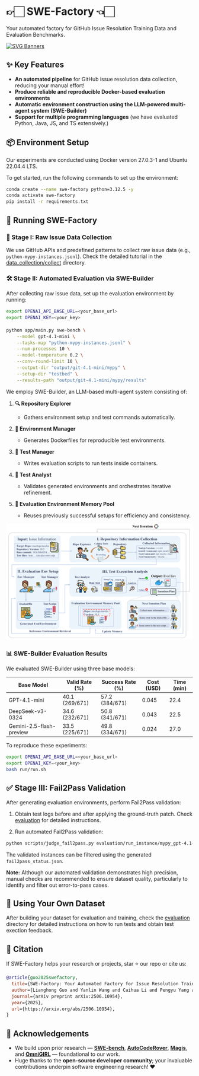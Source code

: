 # 👉🏻 SWE-Factory 👈🏻

Your automated factory for GitHub Issue Resolution Training Data and Evaluation Benchmarks.

[![SVG Banners](https://svg-banners.vercel.app/api?type=origin&text1=SWE-Factory%20🧑‍💻&text2=✨%20Build%20Your%20GitHub%20Issue%20Resolution%20Dataset%2C%20Right%20Now!&width=900&height=200)](https://github.com/Akshay090/svg-banners)

## ✨ Key Features

- **An automated pipeline** for GitHub issue resolution data collection, reducing your manual effort!
- **Produce reliable and reproducible Docker-based evaluation environments**
- **Automatic environment construction using the LLM-powered multi-agent system (SWE-Builder)**
- **Support for multiple programming languages** (we have evaluated Python, Java, JS, and TS extensively.)

## 📦 Environment Setup

Our experiments are conducted using Docker version 27.0.3-1 and Ubuntu 22.04.4 LTS.

To get started, run the following commands to set up the environment:

```bash
conda create --name swe-factory python=3.12.5 -y
conda activate swe-factory
pip install -r requirements.txt
```

## 🚀 Running SWE-Factory

### 📍 Stage I: Raw Issue Data Collection

We use GitHub APIs and predefined patterns to collect raw issue data (e.g., `python-mypy-instances.jsonl`). Check the detailed tutorial in the [data_collection/collect](./data_collection/collect) directory.

### 🛠 Stage II: Automated Evaluation via SWE-Builder

After collecting raw issue data, set up the evaluation environment by running:

```bash
export OPENAI_API_BASE_URL=<your_base_url>
export OPENAI_KEY=<your_key>

python app/main.py swe-bench \
    --model gpt-4.1-mini \
    --tasks-map "python-mypy-instances.jsonl" \
    --num-processes 10 \
    --model-temperature 0.2 \
    --conv-round-limit 10 \
    --output-dir "output/git-4.1-mini/mypy" \
    --setup-dir "testbed" \
    --results-path "output/git-4.1-mini/mypy/results"
```

We employ SWE-Builder, an LLM-based multi-agent system consisting of:

1. **🔍 Repository Explorer**
   - Gathers environment setup and test commands automatically.

2. **🐳 Environment Manager**
   - Generates Dockerfiles for reproducible test environments.

3. **📝 Test Manager**
   - Writes evaluation scripts to run tests inside containers.

4. **🔬 Test Analyst**
   - Validates generated environments and orchestrates iterative refinement.

5. **💾 Evaluation Environment Memory Pool**
   - Reuses previously successful setups for efficiency and consistency.

![Overview](figure/overview.png)

### 📊 SWE-Builder Evaluation Results

We evaluated SWE-Builder using three base models:

| Base Model                | Valid Rate (%) | Success Rate (%) | Cost (USD) | Time (min) |
|---------------------------|----------------|------------------|------------|------------|
| GPT-4.1-mini              | 40.1 (269/671) | 57.2 (384/671)   | 0.045      | 22.4       |
| DeepSeek-v3-0324          | 34.6 (232/671) | 50.8 (341/671)   | 0.043      | 22.5       |
| Gemini-2.5-flash-preview  | 33.5 (225/671) | 49.8 (334/671)   | 0.024      | 27.0       |

To reproduce these experiments:

```bash
export OPENAI_API_BASE_URL=<your_base_url>
export OPENAI_KEY=<your_key>
bash run/run.sh
```

## ✅ Stage III: Fail2Pass Validation

After generating evaluation environments, perform Fail2Pass validation:

1. Obtain test logs before and after applying the ground-truth patch. Check [evaluation](./evaluation) for detailed instructions.

2. Run automated Fail2Pass validation:

```bash
python scripts/judge_fail2pass.py evaluation/run_instance/mypy_gpt-4.1-mini/gold fail2pass_status.json
```

The validated instances can be filtered using the generated `fail2pass_status.json`.

**Note:** Although our automated validation demonstrates high precision, manual checks are recommended to ensure dataset quality, particularly to identify and filter out error-to-pass cases.

## 📌 Using Your Own Dataset

After building your dataset for evaluation and training, check the [evaluation](./evaluation) directory for detailed instructions on how to run tests and obtain test exection feedback.

## 📖 Citation

If SWE-Factory helps your research or projects, star ⭐ our repo or cite us:

```bibtex
@article{guo2025swefactory,
  title={SWE-Factory: Your Automated Factory for Issue Resolution Training Data and Evaluation Benchmarks},
  author={Lianghong Guo and Yanlin Wang and Caihua Li and Pengyu Yang and Jiachi Chen and Wei Tao and Yingtian Zou and Duyu Tang and Zibin Zheng},
  journal={arXiv preprint arXiv:2506.10954},
  year={2025},
  url={https://arxiv.org/abs/2506.10954},
}
```

## 🙏 Acknowledgements

- We build upon prior research — **[SWE-bench](https://arxiv.org/abs/2310.06770)**, **[AutoCodeRover](https://arxiv.org/abs/2404.05427)**, **[Magis](https://arxiv.org/abs/2403.17927)**, and **[OmniGIRL](https://arxiv.org/abs/2505.04606)** — foundational to our work.
- Huge thanks to the **open-source developer community**; your invaluable contributions underpin software engineering research! ❤️
